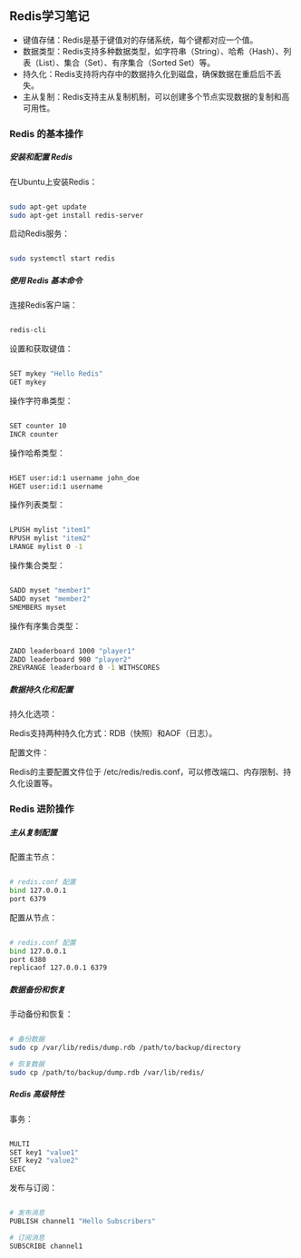 ##  Redis学习笔记


+ 键值存储：Redis是基于键值对的存储系统，每个键都对应一个值。
+ 数据类型：Redis支持多种数据类型，如字符串（String）、哈希（Hash）、列表（List）、集合（Set）、有序集合（Sorted Set）等。
+ 持久化：Redis支持将内存中的数据持久化到磁盘，确保数据在重启后不丢失。
+ 主从复制：Redis支持主从复制机制，可以创建多个节点实现数据的复制和高可用性。

### Redis 的基本操作
##### 安装和配置 Redis

在Ubuntu上安装Redis：

```bash

sudo apt-get update
sudo apt-get install redis-server
```
启动Redis服务：

```bash

sudo systemctl start redis
```
##### 使用 Redis 基本命令

连接Redis客户端：

```bash

redis-cli
```
设置和获取键值：

```bash

SET mykey "Hello Redis"
GET mykey
```
操作字符串类型：

```bash

SET counter 10
INCR counter
```
操作哈希类型：

```bash

HSET user:id:1 username john_doe
HGET user:id:1 username
```
操作列表类型：

```bash

LPUSH mylist "item1"
RPUSH mylist "item2"
LRANGE mylist 0 -1
```
操作集合类型：

```bash

SADD myset "member1"
SADD myset "member2"
SMEMBERS myset
```
操作有序集合类型：

```bash

ZADD leaderboard 1000 "player1"
ZADD leaderboard 900 "player2"
ZREVRANGE leaderboard 0 -1 WITHSCORES
```
##### 数据持久化和配置

持久化选项：

Redis支持两种持久化方式：RDB（快照）和AOF（日志）。

配置文件：

Redis的主要配置文件位于 /etc/redis/redis.conf，可以修改端口、内存限制、持久化设置等。
### Redis 进阶操作
##### 主从复制配置

配置主节点：

```bash

# redis.conf 配置
bind 127.0.0.1
port 6379
```
配置从节点：

```bash

# redis.conf 配置
bind 127.0.0.1
port 6380
replicaof 127.0.0.1 6379
```
##### 数据备份和恢复

手动备份和恢复：

```bash

# 备份数据
sudo cp /var/lib/redis/dump.rdb /path/to/backup/directory

# 恢复数据
sudo cp /path/to/backup/dump.rdb /var/lib/redis/
```
##### Redis 高级特性

事务：

```bash

MULTI
SET key1 "value1"
SET key2 "value2"
EXEC
```
发布与订阅：

```bash

# 发布消息
PUBLISH channel1 "Hello Subscribers"

# 订阅消息
SUBSCRIBE channel1
```
